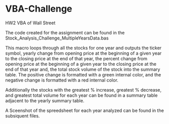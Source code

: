 # VBA-Challenge
HW2 VBA of Wall Street

The code created for the assignment can be found in the Stock_Analysis_Challenge_MultipleYearsData.bas

This macro loops through all the stocks for one year and outputs the ticker symbol, yearly change from opening price at the beginning of a given year to the closing price at the end of that year, the percent change from opening price at the beginning of a given year to the closing price at the end of that year and, the total stock volume of the stock into the summary table.
The positive change is formatted with a green internal color, and the negative change is formatted with a red internal color.

Additionally the stocks with the greatest % increase, greatest % decrease, and greatest total volume for each year can be found in a summary table adjacent to the yearly summary table. 

A Sceenshot of the spreedsheet for each year analyzed can be found in the subsiquent files. 
